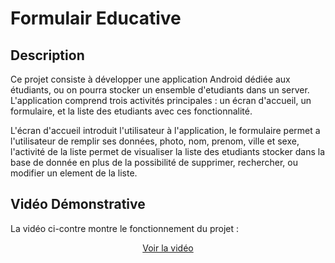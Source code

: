 # Formulair Educative

## Description

Ce projet consiste à développer une application Android dédiée aux étudiants, ou on pourra stocker un ensemble d'etudiants dans un server. 
L'application comprend trois activités principales : un écran d'accueil, un formulaire, et la liste des etudiants avec ces fonctionnalité.

L'écran d'accueil introduit l'utilisateur à l'application, le formulaire permet a l'utilisateur de remplir ses données, photo, nom, prenom, ville et sexe, 
l'activité de la liste permet de visualiser la liste des etudiants stocker dans la base de donnée en plus de la possibilité de supprimer, rechercher, ou modifier un element de la liste.

## Vidéo Démonstrative

La vidéo ci-contre montre le fonctionnement du projet :

<div align="center">

[Voir la vidéo](https://github.com/user-attachments/assets/a8db53c6-c9fc-422a-961e-2fbe0b2a7baa
)

</div>
